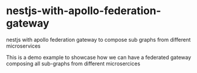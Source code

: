 # nestjs-with-apollo-federation-gateway

nestjs with apollo federation gateway to compose sub graphs from different microservices

This is a demo example to showcase how we can have a federated gateway composing all sub-graphs from different microsercices 

